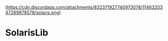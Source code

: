 (https://cdn.discordapp.com/attachments/832371927740973078/1146320347289878578/solaris.png)

# SolarisLib
